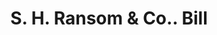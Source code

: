 ---
doi: 10.7916/D8HT41D8
date_other: '1860'
date_other_textual: 1860-1869
form: printed ephemera
genre:
- Invoices
name:
- S. H. Ransom & Co.
object_in_context_url: https://biggert.cul.columbia.edu/items/view/ave_biggert_00839
subject_hierarchical_geographic:
- Albany, New York, United States
subject_name:
- S. H. Ransom & Co.
title: S. H. Ransom & Co.. Bill
sort_title: S. H. Ransom & Co.. Bill
call_number: ave_biggert_00839
coordinates:
- 42.652499999999996,-73.75722222222223
pid: ave_biggert_00839
identifiers: ave_biggert_00839
thumbnail: https://derivativo-1.library.columbia.edu/iiif/2/ldpd:345910/full/!256,256/0/native.jpg
permalink: /biggert/ave_biggert_00839/
layout: iiif-image-page
---